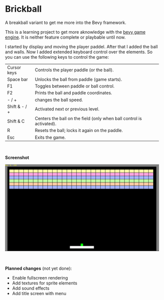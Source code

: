 # Brickball
A breakball variant to get me more into the Bevy framework.

This is a learning project to get more aknowledge with the [bevy game engine](https://bevyengine.org/). It is neither feature complete or playbable until now.

I started by display and moving the player paddel. After that I added the ball and walls. Now I added extended keyboard control over the elements. So you can use the following keys to control the game: 

<table>
<tr>
<td>Cursor keys</td>
<td>Controls the player paddle (or the ball).</td>
</tr>
<tr>
<td>Space bar</td>
<td>Unlocks the ball from paddle (game starts).</td>
</tr>
<tr>
<td>F1</td>
<td>Toggles between paddle or ball control.</td>
</tr>
<tr>
<td>F2</td>
<td>Prints the ball and paddle coordinates.</td>
</tr>
<tr>
<td>- / +</td>
<td>changes the ball speed.</td>
</tr>
<tr>
<td>Shift & - / +</td>
<td>Activated next or previous level.
<tr>
<td>Shift & C</td>
<td>Centers the ball on the field (only when ball control is activated).</td>
</tr>
<tr>
<td>R</td>
<td>Resets the ball; locks it again on the paddle.</td>
</tr>
<tr>
<td>Esc</td>
<td>Exits the game.</td>
</tr>
</table><br/>

**Screenshot**
<p>
  <img src="https://github.com/gpietz/brickball/blob/master/docs/screenshots/brickball220111-01.png" 
       alt="Project Screenshot" />
</p><br/>

**Planned changes** (not yet done): 
* Enable fullscreen rendering
* Add textures for sprite elements
* Add sound effects
* Add title screen with menu
